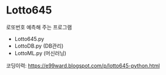 # Lotto645

로또번호 예측해 주는 프로그램

- Lotto645.py
- LottoDB.py (DB관리)
- LottoML.py (머신러닝)

코딩이력: https://e99ward.blogspot.com/p/lotto645-python.html
